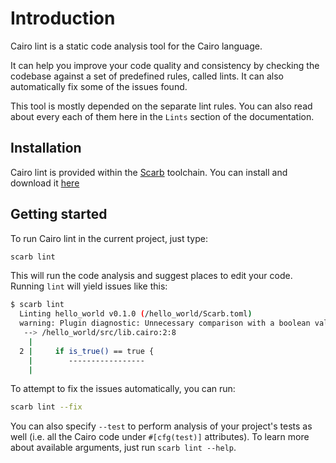 # Introduction

Cairo lint is a static code analysis tool for the Cairo language.

It can help you improve your code quality and consistency by checking the codebase against a set of predefined rules, called lints.
It can also automatically fix some of the issues found.

This tool is mostly depended on the separate lint rules. You can also read about every each of them here in the `Lints` section of the documentation.

## Installation

Cairo lint is provided within the [Scarb](https://docs.swmansion.com/scarb/) toolchain. You can install and download it [here](https://docs.swmansion.com/scarb/download.html)

## Getting started

To run Cairo lint in the current project, just type:

```sh
scarb lint
```

This will run the code analysis and suggest places to edit your code.
Running `lint` will yield issues like this:

```sh
$ scarb lint
  Linting hello_world v0.1.0 (/hello_world/Scarb.toml)
  warning: Plugin diagnostic: Unnecessary comparison with a boolean value. Use the variable directly.
   --> /hello_world/src/lib.cairo:2:8
    |
  2 |     if is_true() == true {
    |        -----------------
    |
```

To attempt to fix the issues automatically, you can run:

```sh
scarb lint --fix
```

You can also specify `--test` to perform analysis of your project's tests as well (i.e. all the Cairo code under `#[cfg(test)]` attributes).
To learn more about available arguments, just run `scarb lint --help`.
